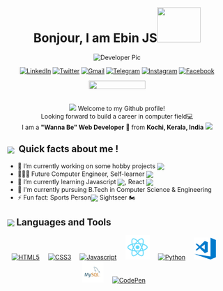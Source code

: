 <div align="center">

<h1>Bonjour, I am Ebin JS<img src="https://emojis.slackmojis.com/emojis/images/1577447864/7377/hello_fox.gif?1577447864" width="100" height="80"></h1>

<img alt="Developer Pic"
        src="https://user-images.githubusercontent.com/49222392/104015976-6ccd1780-51db-11eb-8e73-9bad5213f0f1.gif" width="450"/>

<p>
<a href="https://www.linkedin.com/in/ebinjs" target="_blank"><img alt="LinkedIn" src="https://img.shields.io/badge/linkedin-%230077B5.svg?&style=for-the-badge&logo=linkedin&logoColor=white" /></a>
<a href="https://twitter.com/ebinjs8" target="_blank"><img alt="Twitter" src="https://img.shields.io/badge/twitter-%231DA1F2.svg?&style=for-the-badge&logo=twitter&logoColor=white" /></a>
<a href="mailto:ebinjohnysenchonese@gmail.com" target="_blank"><img alt="Gmail"
src="https://img.shields.io/badge/-Gmail-D14836?style=for-the-badge&logo=Gmail&logoColor=white" /></a>
<a href="https://t.me/ebinjs"><img alt="Telegram"
src="https://img.shields.io/badge/telegram-%232CA5E0.svg?&style=for-the-badge&logo=telegram&logoColor=white"></a>
<a href="https://www.instagram.com/ebinj.s/"><img alt="Instagram"
src="https://img.shields.io/badge/instagram-%23E4405F.svg?&style=for-the-badge&logo=instagram&logoColor=white"></a>
<a href="https://www.facebook.com/profile.php?id=100008949277691"><img alt="Facebook"
src="https://img.shields.io/badge/facebook-%231877F2.svg?&style=for-the-badge&logo=facebook&logoColor=white"></a>

</p>
<div align="center">
<img src="https://komarev.com/ghpvc/?username=EbinJS&color=ff3300&label=PROFILE+VISITS" width="130" height="19" /><br />
</div>

<br />
    <p> <img src="https://emojis.slackmojis.com/emojis/images/1549409407/5272/pig-happy-jumping.gif?1549409407" width="28" /> Welcome to my Github profile!
<br />
Looking forward to build a career in computer field💻<br />
I am a <b>"Wanna Be" Web Developer</b> 🚀 from <b>Kochi, Kerala, India</b> <img
            src="https://image.flaticon.com/icons/svg/551/551889.svg" width="14" />
</p>
</div>
<h2><img align="center" src="https://emojis.slackmojis.com/emojis/images/1500426137/2648/allo-tongue.gif?1500426137" width="30" /> &nbsp;Quick facts about me !</h2>

- 🔭 I’m currently working on some hobby projects <img align="center" src="https://emojis.slackmojis.com/emojis/images/1542340469/4975/party.gif?1542340469" width="26" /> 
- 👨🏻‍🎓 Future Computer Engineer, Self-learner <img align="center" src="https://emojis.slackmojis.com/emojis/images/1542340467/4971/hearteyes.gif?1542340467" width="24" />
- 🌱 I’m currently learning Javascript <img align="center" src="https://emojis.slackmojis.com/emojis/images/1450441296/151/javascript.png?1450441296" width="18" />, React <img align="center" src="https://emojis.slackmojis.com/emojis/images/1473950148/1161/react.png?1473950148" width="20" />
- 🏫 I'm currently pursuing B.Tech in Computer Science & Engineering
- ⚡ Fun fact: Sports Person<img align="center" src="https://emojis.slackmojis.com/emojis/images/1531847724/4240/blob-hearts.gif?1531847724" width="25" /> Sightseer 🏍️

<div>
<h2><img src="https://emojis.slackmojis.com/emojis/images/1471045863/884/ninja.gif?1471045863" align="center" width="40" /> Languages and Tools</h2>
<p align="center">
<a href="https://developer.mozilla.org/en-US/docs/Web/Guide/HTML/HTML5"><img src="https://upload.wikimedia.org/wikipedia/commons/6/61/HTML5_logo_and_wordmark.svg" alt="HTML5" width="50" /></a> &nbsp;&nbsp;&nbsp
<a href="https://www.w3.org/Style/CSS/Overview.en.html">
<img src="https://upload.wikimedia.org/wikipedia/commons/d/d5/CSS3_logo_and_wordmark.svg" alt="CSS3" width="35.5" /></a> &nbsp;&nbsp;&nbsp
<a href="https://www.javascript.com/"><img src="https://upload.wikimedia.org/wikipedia/commons/9/99/Unofficial_JavaScript_logo_2.svg" width="46" alt="Javascript" /></a> &nbsp;&nbsp;&nbsp
<a href="https://reactjs.org/"><img src="https://raw.githubusercontent.com/github/explore/80688e429a7d4ef2fca1e82350fe8e3517d3494d/topics/react/react.png" alt="React.js" width="56" /></a> &nbsp;&nbsp;&nbsp;
<a href="https://www.python.org/"><img src="https://upload.wikimedia.org/wikipedia/commons/c/c3/Python-logo-notext.svg" alt="Python" width="48" /></a> &nbsp;&nbsp;&nbsp
<a href="https://code.visualstudio.com/"><img src="https://raw.githubusercontent.com/github/explore/80688e429a7d4ef2fca1e82350fe8e3517d3494d/topics/visual-studio-code/visual-studio-code.png" alt="VS Code" width="50" /></a> &nbsp;&nbsp;&nbsp
<a href="https://www.mysql.com/"><img src="https://raw.githubusercontent.com/github/explore/80688e429a7d4ef2fca1e82350fe8e3517d3494d/topics/mysql/mysql.png" alt="MySQL" width="50" /></a> &nbsp;&nbsp;&nbsp
<a href="https://codepen.io/"><img src="https://emojis.slackmojis.com/emojis/images/1490192034/1908/codepen.png?1490192034" alt="CodePen" width="49" /></a> &nbsp;&nbsp;&nbsp
</p>
</div>

<br/>
